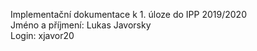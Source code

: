 Implementační dokumentace k 1. úloze do IPP 2019/2020  
Jméno a příjmení: Lukas Javorsky  
Login: xjavor20  
